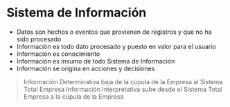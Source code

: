 # Sistema de Información

* Datos son hechos o eventos que provienen de registros y que no ha sido procesado
* Información es todo dato procesado y puesto en valor para el usuario
* Información es conocimiento
* Información es insumo de todo Sistema de Información
* Información se origina en acciones y decisiones

> Información Determinativa baja de la cúpula de la Empresa al Sistema Total Empresa
Información Interpretativa sube desde el Sistema Total Empresa a la cúpula de la Empresa
